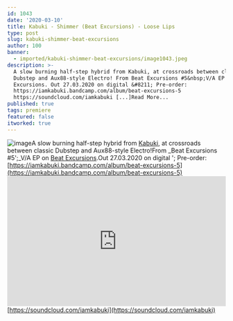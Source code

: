 ```yaml
---
id: 1043
date: '2020-03-10'
title: Kabuki - Shimmer (Beat Excursions) - Loose Lips
type: post
slug: kabuki-shimmer-beat-excursions
author: 100
banner:
  - imported/kabuki-shimmer-beat-excursions/image1043.jpeg
description: >-
  A slow burning half-step hybrid from Kabuki, at crossroads between classic
  Dubstep and Aux88-style Electro! From Beat Excursions #5&nbsp;V/A EP on Beat
  Excursions. Out 27.03.2020 on digital &#8211; Pre-order:
  https://iamkabuki.bandcamp.com/album/beat-excursions-5
  https://soundcloud.com/iamkabuki [...]Read More...
published: true
tags: premiere
featured: false
itworked: true
---
```

![image](../imported/kabuki-shimmer-beat-excursions/image1043.jpeg)A slow burning half-step hybrid from [Kabuki](https://iamkabuki.bandcamp.com/), at crossroads between classic Dubstep and Aux88-style Electro!From _Beat Excursions #5';_V/A EP on [Beat Excursions](https://www.discogs.com/label/1460730-Beat-Excursions).Out 27.03.2020 on digital '; Pre-order: [](https://iamkabuki.bandcamp.com/album/beat-excursions-5)[https://iamkabuki.bandcamp.com/album/beat-excursions-5](https://iamkabuki.bandcamp.com/album/beat-excursions-5)<iframe width='100%' height='300' scrolling='no' frameborder='no' allow='autoplay' src='https://w.soundcloud.com/player/?url=https%3A//api.soundcloud.com/tracks/773762326&color=%23ff5500&auto_play=false&hide_related=false&show_comments=true&show_user=true&show_reposts=false&show_teaser=true'></iframe>[](https://soundcloud.com/iamkabuki)[https://soundcloud.com/iamkabuki](https://soundcloud.com/iamkabuki)